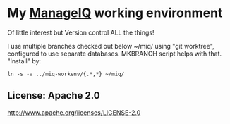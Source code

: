 # My [ManageIQ][1] working environment

Of little interest but Version control ALL the things!

I use multiple branches checked out below ~/miq/ using "git worktree", configured to use separate databases.
MKBRANCH script helps with that.  "Install" by:

    ln -s -v ../miq-workenv/{.*,*} ~/miq/

[1]: https://github.com/ManageIQ/manageiq

## License: Apache 2.0
http://www.apache.org/licenses/LICENSE-2.0
